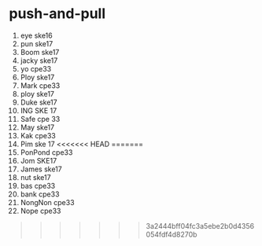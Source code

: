 # push-and-pull

1. eye ske16
2. pun ske17
3. Boom ske17
4. jacky ske17
5. yo cpe33
6. Ploy ske17
7. Mark cpe33
8. ploy ske17
9. Duke ske17
10. ING SKE 17
11. Safe cpe 33
12. May ske17
13. Kak cpe33
14. Pim ske 17
<<<<<<< HEAD
=======
15. PonPond cpe33
16. Jom SKE17
17. James ske17
18. nut ske17
19. bas cpe33
20. bank cpe33
21. NongNon cpe33
22. Nope cpe33
>>>>>>> 3a2444bff04fc3a5ebe2b0d4356054fdf4d8270b
